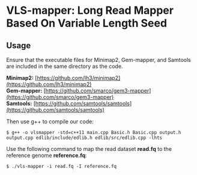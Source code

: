 # VLS-mapper: Long Read Mapper Based On Variable Length Seed


## Usage
Ensure that the executable files for Minimap2, Gem-mapper, and Samtools are included in the same directory as the code.  

**Minimap2:** [https://github.com/lh3/minimap2](https://github.com/lh3/minimap2)  
**Gem-mapper:** [https://github.com/smarco/gem3-mapper](https://github.com/smarco/gem3-mapper)  
**Samtools:** [https://github.com/samtools/samtools](https://github.com/samtools/samtools)  
  

Then use g++ to compile our code:
```
$ g++ -o vlsmapper -std=c++11 main.cpp Basic.h Basic.cpp output.h output.cpp edlib/include/edlib.h edlib/src/edlib.cpp -lhts
```

Use the following command to map the read dataset **read.fq** to the reference genome **reference.fq**:

```
$ ./vls-mapper -i read.fq -I reference.fq 
```





